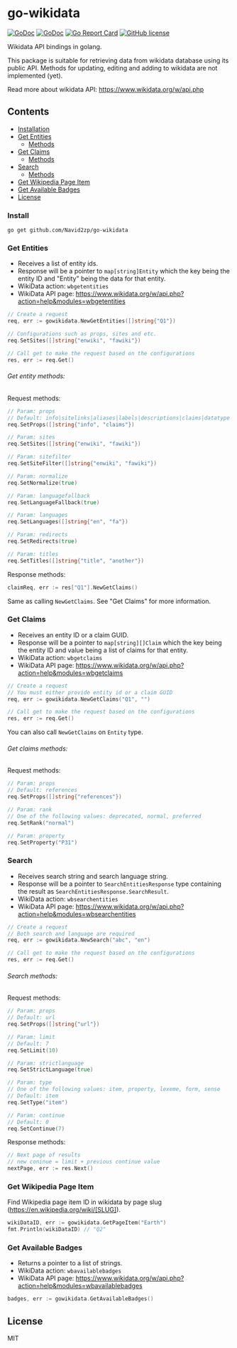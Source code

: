 # go-wikidata

[![GoDoc](https://godoc.org/github.com/Navid2zp/go-wikidata?status.svg)](https://pkg.go.dev/github.com/Navid2zp/go-wikidata?tab=doc)
[![GoDoc](https://api.travis-ci.org/Navid2zp/go-wikidata.svg?branch=master)](https://travis-ci.org/github/Navid2zp/go-wikidata)
[![Go Report Card](https://goreportcard.com/badge/github.com/Navid2zp/go-wikidata)](https://goreportcard.com/report/github.com/Navid2zp/go-wikidata)
[![GitHub license](https://img.shields.io/github/license/Navid2zp/go-wikidata.svg)](https://github.com/Navid2zp/go-wikidata/blob/master/LICENSE)


Wikidata API bindings in golang.

This package is suitable for retrieving data from wikidata database using its public API.
Methods for updating, editing and adding to wikidata are not implemented (yet).

Read more about wikidata API: https://www.wikidata.org/w/api.php

## Contents

- [Installation](#install)
- [Get Entities](#get-entities)
    - [Methods](#get-entity-methods)
- [Get Claims](#get-claims)
    - [Methods](#get-claims-methods)
- [Search](#search)
    - [Methods](#search-methods)
- [Get Wikipedia Page Item](#get-wikipedia-page-item)
- [Get Available Badges](#get-available-badges)
- [License](#license)


### Install
```
go get github.com/Navid2zp/go-wikidata
```


### Get Entities

- Receives a list of entity ids.
- Response will be a pointer to `map[string]Entity` which the key being the entity ID and "Entity" being the data for that entity.
- WikiData action: `wbgetentities`
- WikiData API page: https://www.wikidata.org/w/api.php?action=help&modules=wbgetentities
```go
// Create a request
req, err := gowikidata.NewGetEntities([]string{"Q1"})

// Configurations such as props, sites and etc.
req.SetSites([]string{"enwiki", "fawiki"})

// Call get to make the request based on the configurations
res, err := req.Get()
```

###### Get entity methods:

Request methods:

```go
// Param: props
// Default: info|sitelinks|aliases|labels|descriptions|claims|datatype
req.SetProps([]string{"info", "claims"})

// Param: sites
req.SetSites([]string{"enwiki", "fawiki"})

// Param: sitefilter
req.SetSiteFilter([]string{"enwiki", "fawiki"})

// Param: normalize
req.SetNormalize(true)

// Param: languagefallback
req.SetLanguageFallback(true)

// Param: languages
req.SetLanguages([]string{"en", "fa"})

// Param: redirects
req.SetRedirects(true)

// Param: titles
req.SetTitles([]string{"title", "another"})
```

Response methods:
```go
claimReq, err := res["Q1"].NewGetClaims()
```

Same as calling `NewGetClaims`. See "Get Claims" for more information.


### Get Claims

- Receives an entity ID or a claim GUID.
- Response will be a pointer to `map[string][]Claim` which the key being the entity ID and value being a list of claims for that entity.
- WikiData action: `wbgetclaims`
- WikiData API page: https://www.wikidata.org/w/api.php?action=help&modules=wbgetclaims

```go
// Create a request
// You must either provide entity id or a claim GUID
req, err := gowikidata.NewGetClaims("Q1", "")

// Call get to make the request based on the configurations
res, err := req.Get()
```

You can also call `NewGetClaims` on `Entity` type.

###### Get claims methods:

Request methods:

```go
// Param: props
// Default: references
req.SetProps([]string{"references"})

// Param: rank
// One of the following values: deprecated, normal, preferred
req.SetRank("normal")

// Param: property
req.SetProperty("P31")
```

### Search

- Receives search string and search language string.
- Response will be a pointer to `SearchEntitiesResponse` type containing the result as `SearchEntitiesResponse.SearchResult`.
- WikiData action: `wbsearchentities`
- WikiData API page: https://www.wikidata.org/w/api.php?action=help&modules=wbsearchentities

```go
// Create a request
// Both search and language are required
req, err := gowikidata.NewSearch("abc", "en")

// Call get to make the request based on the configurations
res, err := req.Get()
```

###### Search methods:

Request methods:

```go
// Param: props
// Default: url
req.SetProps([]string{"url"})

// Param: limit
// Default: 7
req.SetLimit(10)

// Param: strictlanguage
req.SetStrictLanguage(true)

// Param: type
// One of the following values: item, property, lexeme, form, sense
// Default: item
req.SetType("item")

// Param: continue
// Default: 0
req.SetContinue(7)
```

Response methods:
```go
// Next page of results
// new coninue = limit + previous continue value
nextPage, err := res.Next()
```

### Get Wikipedia Page Item

Find Wikipedia page item ID in wikidata by page slug (https://en.wikipedia.org/wiki/[SLUG]).

```go
wikiDataID, err := gowikidata.GetPageItem("Earth")
fmt.Println(wikiDataID) // "Q2"
```



### Get Available Badges

- Returns a pointer to a list of strings.
- WikiData action: `wbavailablebadges`
- WikiData API page: https://www.wikidata.org/w/api.php?action=help&modules=wbavailablebadges

```go
badges, err := gowikidata.GetAvailableBadges()
```

License
----

MIT
